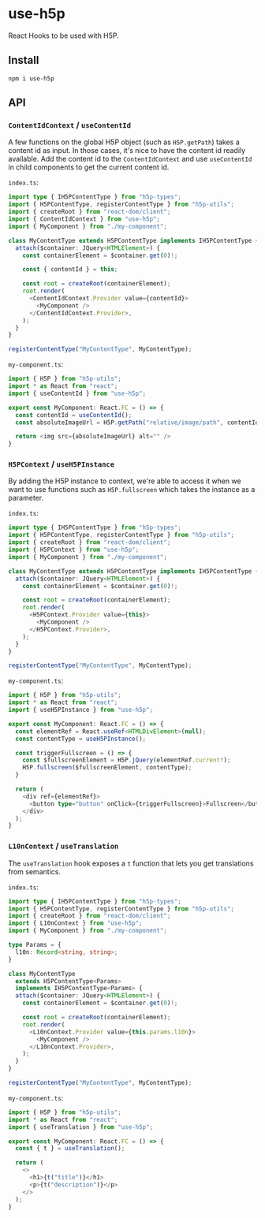 # use-h5p

React Hooks to be used with H5P.

## Install

`npm i use-h5p`

## API

### `ContentIdContext` / `useContentId`

A few functions on the global H5P object (such as `H5P.getPath`) takes a content id as input.
In those cases, it's nice to have the content id readily available.
Add the content id to the `ContentIdContext` and use `useContentId` in child components to get the current content id.

`index.ts`:

```ts
import type { IH5PContentType } from "h5p-types";
import { H5PContentType, registerContentType } from "h5p-utils";
import { createRoot } from "react-dom/client";
import { ContentIdContext } from "use-h5p";
import { MyComponent } from "./my-component";

class MyContentType extends H5PContentType implements IH5PContentType {
  attach($container: JQuery<HTMLElement>) {
    const containerElement = $container.get(0)!;

    const { contentId } = this;

    const root = createRoot(containerElement);
    root.render(
      <ContentIdContext.Provider value={contentId}>
        <MyComponent />
      </ContentIdContext.Provider>,
    );
  }
}

registerContentType("MyContentType", MyContentType);
```

`my-component.ts`:

```ts
import { H5P } from "h5p-utils";
import * as React from "react";
import { useContentId } from "use-h5p";

export const MyComponent: React.FC = () => {
  const contentId = useContentId();
  const absoluteImageUrl = H5P.getPath("relative/image/path", contentId);

  return <img src={absoluteImageUrl} alt="" />
}
```

### `H5PContext` / `useH5PInstance`

By adding the H5P instance to context, we're able to access it when we want to use functions such as `H5P.fullscreen` which takes the instance as a parameter.

`index.ts`:

```ts
import type { IH5PContentType } from "h5p-types";
import { H5PContentType, registerContentType } from "h5p-utils";
import { createRoot } from "react-dom/client";
import { H5PContext } from "use-h5p";
import { MyComponent } from "./my-component";

class MyContentType extends H5PContentType implements IH5PContentType {
  attach($container: JQuery<HTMLElement>) {
    const containerElement = $container.get(0)!;

    const root = createRoot(containerElement);
    root.render(
      <H5PContext.Provider value={this}>
        <MyComponent />
      </H5PContext.Provider>,
    );
  }
}

registerContentType("MyContentType", MyContentType);
```

`my-component.ts`:

```ts
import { H5P } from "h5p-utils";
import * as React from "react";
import { useH5PInstance } from "use-h5p";

export const MyComponent: React.FC = () => {
  const elementRef = React.useRef<HTMLDivElement>(null);
  const contentType = useH5PInstance();

  const triggerFullscreen = () => {
    const $fullscreenElement = H5P.jQuery(elementRef.current!);
    H5P.fullscreen($fullscreenElement, contentType);
  }

  return (
    <div ref={elementRef}>
      <button type="button" onClick={triggerFullscreen}>Fullscreen</button>
    </div>
  );
}
```

### `L10nContext` / `useTranslation`

The `useTranslation` hook exposes a `t` function that lets you get translations from semantics.

`index.ts`:

```ts
import type { IH5PContentType } from "h5p-types";
import { H5PContentType, registerContentType } from "h5p-utils";
import { createRoot } from "react-dom/client";
import { L10nContext } from "use-h5p";
import { MyComponent } from "./my-component";

type Params = {
  l10n: Record<string, string>;
}

class MyContentType
  extends H5PContentType<Params>
  implements IH5PContentType<Params> {
  attach($container: JQuery<HTMLElement>) {
    const containerElement = $container.get(0)!;

    const root = createRoot(containerElement);
    root.render(
      <L10nContext.Provider value={this.params.l10n}>
        <MyComponent />
      </L10nContext.Provider>,
    );
  }
}

registerContentType("MyContentType", MyContentType);
```

`my-component.ts`:

```ts
import { H5P } from "h5p-utils";
import * as React from "react";
import { useTranslation } from "use-h5p";

export const MyComponent: React.FC = () => {
  const { t } = useTranslation();

  return (
    <>
      <h1>{t("title")}</h1>
      <p>{t("description")}</p>
    </>
  );
}
```
